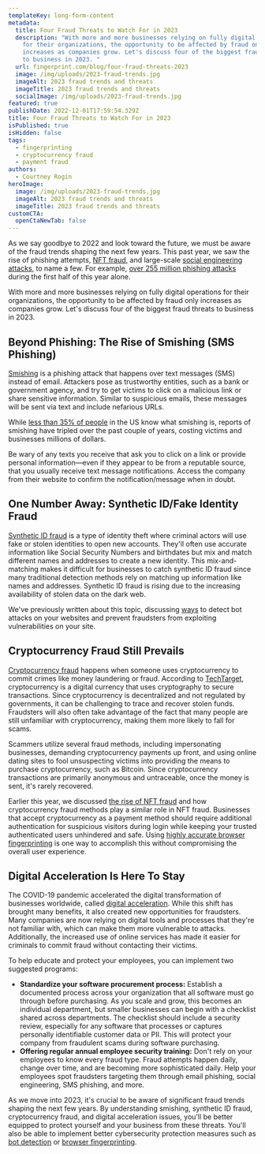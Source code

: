 ```yaml
---
templateKey: long-form-content
metadata:
  title: Four Fraud Threats to Watch For in 2023
  description: "With more and more businesses relying on fully digital operations
    for their organizations, the opportunity to be affected by fraud only
    increases as companies grow. Let's discuss four of the biggest fraud threats
    to business in 2023. "
  url: fingerprint.com/blog/four-fraud-threats-2023
  image: /img/uploads/2023-fraud-trends.jpg
  imageAlt: 2023 fraud trends and threats
  imageTitle: 2023 fraud trends and threats
  socialImage: /img/uploads/2023-fraud-trends.jpg
featured: true
publishDate: 2022-12-01T17:59:54.329Z
title: Four Fraud Threats to Watch For in 2023
isPublished: true
isHidden: false
tags:
  - fingerprinting
  - cryptocurrency fraud
  - payment fraud
authors:
  - Courtney Rogin
heroImage:
  image: /img/uploads/2023-fraud-trends.jpg
  imageAlt: 2023 fraud trends and threats
  imageTitle: 2023 fraud trends and threats
customCTA:
  openCtaNewTab: false
---
```

As we say goodbye to 2022 and look toward the future, we must be aware of the fraud trends shaping the next few years. This past year, we saw the rise of phishing attempts, [NFT fraud](https://fingerprint.com/blog/nft-non-fungible-token-scams/), and large-scale [social engineering attacks](https://fingerprint.com/blog/why-social-engineering-attacks-are-successful-with-technical-staff/), to name a few. For example, [over 255 million phishing attacks](https://www.securitymagazine.com/articles/98536-over-255m-phishing-attacks-in-2022-so-far#:~:text=SlashNext%20analyzed%20billions%20of%20link,phishing%20attacks%20compared%20to%202021.) during the first half of this year alone. 

With more and more businesses relying on fully digital operations for their organizations, the opportunity to be affected by fraud only increases as companies grow. Let's discuss four of the biggest fraud threats to business in 2023. 

## Beyond Phishing: The Rise of Smishing (SMS Phishing)

[Smishing](https://usa.kaspersky.com/resource-center/threats/what-is-smishing-and-how-to-defend-against-it) is a phishing attack that happens over text messages (SMS) instead of email. Attackers pose as trustworthy entities, such as a bank or government agency, and try to get victims to click on a malicious link or share sensitive information. Similar to suspicious emails, these messages will be sent via text and include nefarious URLs. 

While [less than 35% of people](https://www.safetydetectives.com/blog/what-is-smishing-sms-phishing-facts/) in the US know what smishing is, reports of smishing have tripled over the past couple of years, costing victims and businesses millions of dollars. 

Be wary of any texts you receive that ask you to click on a link or provide personal information—even if they appear to be from a reputable source, that you usually receive text message notifications. Access the company from their website to confirm the notification/message when in doubt. 

## One Number Away: Synthetic ID/Fake Identity Fraud 

[Synthetic ID fraud](https://fingerprint.com/blog/synthetic-identity-fraud/) is a type of identity theft where criminal actors will use fake or stolen identities to open new accounts. They'll often use accurate information like Social Security Numbers and birthdates but mix and match different names and addresses to create a new identity. This mix-and-matching makes it difficult for businesses to catch synthetic ID fraud since many traditional detection methods rely on matching up information like names and addresses. Synthetic ID fraud is rising due to the increasing availability of stolen data on the dark web. 

We've previously written about this topic, discussing [ways](https://fingerprint.com/blog/synthetic-identity-fraud/) to detect bot attacks on your websites and prevent fraudsters from exploiting vulnerabilities on your site.

## Cryptocurrency Fraud Still Prevails

[Cryptocurrency fraud](https://consumer.ftc.gov/articles/what-know-about-cryptocurrency-and-scams) happens when someone uses cryptocurrency to commit crimes like money laundering or fraud. According to [TechTarget](https://www.techtarget.com/whatis/definition/cryptocurrency), cryptocurrency is a digital currency that uses cryptography to secure transactions. Since cryptocurrency is decentralized and not regulated by governments, it can be challenging to trace and recover stolen funds. Fraudsters will also often take advantage of the fact that many people are still unfamiliar with cryptocurrency, making them more likely to fall for scams. 

Scammers utilize several fraud methods, including impersonating businesses, demanding cryptocurrency payments up front, and using online dating sites to fool unsuspecting victims into providing the means to purchase cryptocurrency, such as Bitcoin. Since cryptocurrency transactions are primarily anonymous and untraceable, once the money is sent, it's rarely recovered. 

Earlier this year, we discussed [the rise of NFT fraud](https://fingerprint.com/blog/nft-non-fungible-token-scams/) and how cryptocurrency fraud methods play a similar role in NFT fraud. Businesses that accept cryptocurrency as a payment method should require additional authentication for suspicious visitors during login while keeping your trusted authenticated users unhindered and safe. Using [highly accurate browser fingerprinting](https://fingerprint.com/cryptocurrency/) is one way to accomplish this without compromising the overall user experience. 

## Digital Acceleration Is Here To Stay

The COVID-19 pandemic accelerated the digital transformation of businesses worldwide, called [digital acceleration](https://www.workday.com/en-us/pages/digital-acceleration.html). While this shift has brought many benefits, it also created new opportunities for fraudsters. Many companies are now relying on digital tools and processes that they're not familiar with, which can make them more vulnerable to attacks. Additionally, the increased use of online services has made it easier for criminals to commit fraud without contacting their victims. 

To help educate and protect your employees, you can implement two suggested programs:

* **Standardize your software procurement process:** Establish a documented process across your organization that all software must go through before purchasing. As you scale and grow, this becomes an individual department, but smaller businesses can begin with a checklist shared across departments. The checklist should include a security review, especially for any software that processes or captures personally identifiable customer data or PII. This will protect your company from fraudulent scams during software purchasing. 
* **Offering regular annual employee security training:** Don't rely on your employees to know every fraud type. Fraud attempts happen daily, change over time, and are becoming more sophisticated daily. Help your employees spot fraudsters targeting them through email phishing, social engineering, SMS phishing, and more.

As we move into 2023, it's crucial to be aware of significant fraud trends shaping the next few years. By understanding smishing, synthetic ID fraud, cryptocurrency fraud, and digital acceleration issues, you'll be better equipped to protect yourself and your business from these threats. You'll also be able to implement better cybersecurity protection measures such as [bot detection](https://fingerprint.com/products/bot-detection/) or [browser fingerprinting](https://fingerprint.com/products/device-identification/).